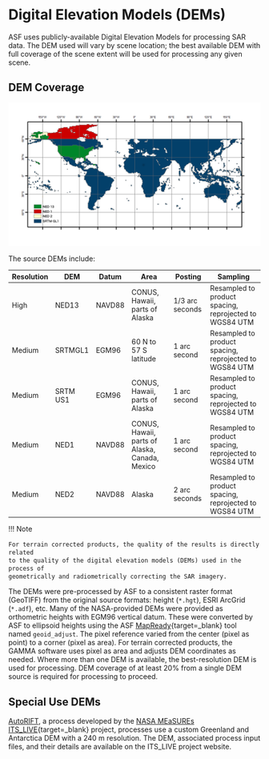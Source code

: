 # Digital Elevation Models (DEMs)

ASF uses publicly-available Digital Elevation Models for processing SAR data.
The DEM used will vary by scene location; the best available DEM with full
coverage of the scene extent will be used for processing any given scene.

## DEM Coverage

![DEM coverage map](images/dem-coverage-map.png "Coverage of the various DEM sources used for terrain correction")

The source DEMs include:

| Resolution | DEM | Datum | Area | Posting | Sampling |
|------------|-------|--------|------|---------|----------|
| High | NED13 | NAVD88 | CONUS, Hawaii, parts of Alaska | 1/3 arc seconds | Resampled to product spacing, reprojected to WGS84 UTM |
| Medium | SRTMGL1 | EGM96 | 60 N to 57 S latitude | 1 arc second | Resampled to product spacing, reprojected to WGS84 UTM |
| Medium | SRTM US1 | EGM96 | CONUS, Hawaii, parts of Alaska | 1 arc second | Resampled to product spacing, reprojected to WGS84 UTM |
| Medium | NED1 | NAVD88 | CONUS, Hawaii, parts of Alaska, Canada, Mexico | 1 arc second | Resampled to product spacing, reprojected to WGS84 UTM |
| Medium | NED2 | NAVD88 | Alaska | 2 arc seconds | Resampled to product spacing, reprojected to WGS84 UTM |

!!! Note

    For terrain corrected products, the quality of the results is directly related
    to the quality of the digital elevation models (DEMs) used in the process of 
    geometrically and radiometrically correcting the SAR imagery.

The DEMs were pre-processed by ASF to a consistent raster format (GeoTIFF) from the
original source formats: height (`*.hgt`), ESRI ArcGrid (`*.adf`), etc. Many of the
NASA-provided DEMs were provided as orthometric heights with EGM96 vertical datum.
These were converted by ASF to ellipsoid heights using the ASF
[MapReady](https://asf.alaska.edu/how-to/data-tools/data-tools/#mapready){target=_blank} tool named
`geoid_adjust`. The pixel reference varied from the center (pixel as point) to a
corner (pixel as area). For terrain corrected products, the GAMMA software uses
pixel as area and adjusts DEM coordinates as needed. Where more than
one DEM is available, the best-resolution DEM is used for processing. DEM coverage
of at least 20% from a single DEM source is required for processing to proceed.

<!-- ## DEMs Under Evaluation

ASF is currently working to make these DEMs available:

- the Copernicus Land Monitoring Service EU-DEM (EUDEM)
- the Greenland Ice sheet Mapping Project DEM (GIMP)
- and the Reference Elevation Model of Antarctica DSM (REMA)
- Interferometric Synthetic Aperture Radar (IFSAR) Digital Surface Model (DSM) 
  and Digital Terrain Model (DTM) data for Alaska -->

## Special Use DEMs

[AutoRIFT](products.md#autorift-sdk-api-only), a process developed by the [NASA MEaSUREs ITS_LIVE](https://its-live.jpl.nasa.gov/){target=_blank}
project, processes use a custom Greenland and Antarctica DEM with a 240 m resolution. The DEM,
associated process input files, and their details are available on the ITS_LIVE project website. 
